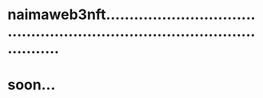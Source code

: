 # naimaweb3nft................................................................................................
# soon...
